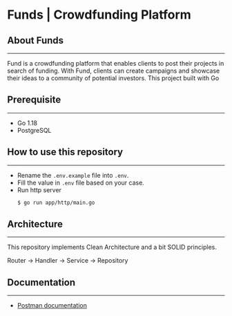 # Funds | Crowdfunding Platform

## About Funds

---

Fund is a crowdfunding platform that enables clients to post their projects in search of funding. With Fund, clients can create campaigns and showcase their ideas to a community of potential investors. This project built with Go

## Prerequisite

---

-   Go 1.18
-   PostgreSQL

## How to use this repository

---

-   Rename the `.env.example` file into `.env`.
-   Fill the value in `.env` file based on your case.
-   Run http server
    ```bash
    $ go run app/http/main.go
    ```

## Architecture

---

This repository implements Clean Architecture and a bit SOLID principles.

Router -> Handler -> Service -> Repository

## Documentation

---

-   [Postman documentation](https://documenter.getpostman.com/view/16615700/2s93CNMCg8)
